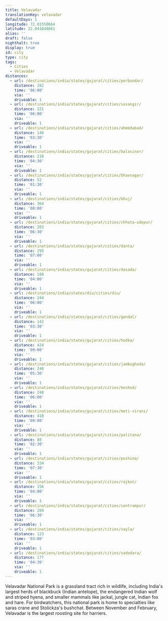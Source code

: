 ```yaml
---
title: Velavadar
translationKey: velavadar
defaultDays: 1
longitude: 72.01550664
latitude: 22.041048861
alias: ''
draft: false
nighthalt: true
display: true
id: city
type: city
tags:
  - Cities
  - Velavadar
distances:
  - url: /destinations/india/states/gujarat/cities/porbandar/
    distance: 282
    time: '06:00'
    via: ''
    driveable: 1
  - url: /destinations/india/states/gujarat/cities/sasangir/
    distance: 221
    time: '06:00'
    via: ''
    driveable: 1
  - url: /destinations/india/states/gujarat/cities/ahmedabad/
    distance: 146
    time: '03:30'
    via: ''
    driveable: 1
  - url: /destinations/india/states/gujarat/cities/balasinor/
    distance: 210
    time: '04:30'
    via: ''
    driveable: 1
  - url: /destinations/india/states/gujarat/cities/bhavnagar/
    distance: 52
    time: '01:30'
    via: ''
    driveable: 1
  - url: /destinations/india/states/gujarat/cities/bhuj/
    distance: 364
    time: '08:00'
    via: ''
    driveable: 1
  - url: /destinations/india/states/gujarat/cities/chhota-udepur/
    distance: 283
    time: '06:30'
    via: ''
    driveable: 1
  - url: /destinations/india/states/gujarat/cities/danta/
    distance: 295
    time: '07:00'
    via: ''
    driveable: 1
  - url: /destinations/india/states/gujarat/cities/dasada/
    distance: 180
    time: '04:00'
    via: ''
    driveable: 1
  - url: /destinations/india/states/diu/cities/diu/
    distance: 244
    time: '06:00'
    via: ''
    driveable: 1
  - url: /destinations/india/states/gujarat/cities/gondal/
    distance: 142
    time: '03:30'
    via: ''
    driveable: 1
  - url: /destinations/india/states/gujarat/cities/hodka/
    distance: 424
    time: '09:00'
    via: ''
    driveable: 1
  - url: /destinations/india/states/gujarat/cities/jambughoda/
    distance: 240
    time: '05:30'
    via: ''
    driveable: 1
  - url: /destinations/india/states/gujarat/cities/keshod/
    distance: 248
    time: '06:00'
    via: ''
    driveable: 1
  - url: /destinations/india/states/gujarat/cities/moti-virani/
    distance: 418
    time: '09:00'
    via: ''
    driveable: 1
  - url: /destinations/india/states/gujarat/cities/palitana/
    distance: 88
    time: '02:30'
    via: ''
    driveable: 1
  - url: /destinations/india/states/gujarat/cities/poshina/
    distance: 334
    time: '07:30'
    via: ''
    driveable: 1
  - url: /destinations/india/states/gujarat/cities/rajkot/
    distance: 156
    time: '04:00'
    via: ''
    driveable: 1
  - url: /destinations/india/states/gujarat/cities/santrampur/
    distance: 284
    time: '06:30'
    via: ''
    driveable: 1
  - url: /destinations/india/states/gujarat/cities/sayla/
    distance: 123
    time: '03:00'
    via: ''
    driveable: 1
  - url: /destinations/india/states/gujarat/cities/vadodara/
    distance: 177
    time: '04:30'
    via: ''
    driveable: 1
---
```




















































































































































Velavadar National Park is a grassland tract rich in wildlife, including India's largest herds of blackbuck (Indian antelope), the endangered Indian wolf and striped hyena, and smaller mammals like jackal, jungle cat, Indian fox and hare. For birdwatchers, this national park is home to specialties like saras crane and Stolickza's bushchat. Between November and February, Velavadar is the largest roosting site for harriers.